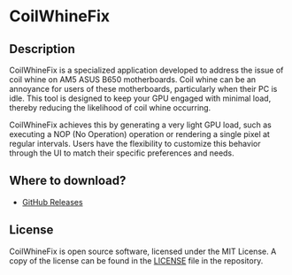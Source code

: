 ﻿# CoilWhineFix

## Description
CoilWhineFix is a specialized application developed to address the issue of coil whine on AM5 ASUS B650 motherboards. Coil whine can be an annoyance for users of these motherboards, particularly when their PC is idle. This tool is designed to keep your GPU engaged with minimal load, thereby reducing the likelihood of coil whine occurring.

CoilWhineFix achieves this by generating a very light GPU load, such as executing a NOP (No Operation) operation or rendering a single pixel at regular intervals. Users have the flexibility to customize this behavior through the UI to match their specific preferences and needs.

## Where to download?
- [GitHub Releases](https://github.com/stlk0/CoilWhineFix/releases)

## License
CoilWhineFix is open source software, licensed under the MIT License. A copy of the license can be found in the [LICENSE](LICENSE) file in the repository.